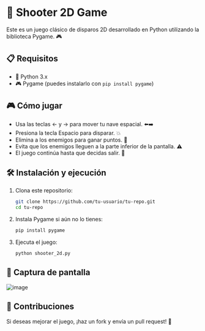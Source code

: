 # 🐍 Shooter 2D Game

Este es un juego clásico de disparos 2D desarrollado en Python utilizando la biblioteca Pygame. 🎮

## 📋 Requisitos
- 🐍 Python 3.x
- 🎮 Pygame (puedes instalarlo con `pip install pygame`)

## 🎮 Cómo jugar
- Usa las teclas ← y → para mover tu nave espacial. ⬅️➡️
- Presiona la tecla Espacio para disparar. 💥
- Elimina a los enemigos para ganar puntos. 🎯
- Evita que los enemigos lleguen a la parte inferior de la pantalla. ⚠️
- El juego continúa hasta que decidas salir. 🛑

## 🛠 Instalación y ejecución
1. Clona este repositorio:
   ```bash
   git clone https://github.com/tu-usuario/tu-repo.git
   cd tu-repo
   ```
2. Instala Pygame si aún no lo tienes:
   ```bash
   pip install pygame
   ```
3. Ejecuta el juego:
   ```bash
   python shooter_2d.py
   ```

## 📸 Captura de pantalla

![image](https://github.com/user-attachments/assets/45054638-e57f-41a4-bc15-c21512c2c028)

## 🤝 Contribuciones
Si deseas mejorar el juego, ¡haz un fork y envía un pull request! 🚀

